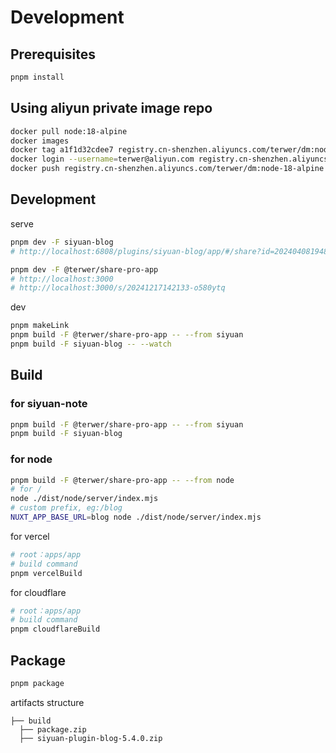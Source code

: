# Development

## Prerequisites

```bash
pnpm install
```

## Using aliyun private image repo

```bash
docker pull node:18-alpine
docker images
docker tag a1f1d32cdee7 registry.cn-shenzhen.aliyuncs.com/terwer/dm:node-18-alpine
docker login --username=terwer@aliyun.com registry.cn-shenzhen.aliyuncs.com
docker push registry.cn-shenzhen.aliyuncs.com/terwer/dm:node-18-alpine
```

## Development

serve

```bash
pnpm dev -F siyuan-blog
# http://localhost:6808/plugins/siyuan-blog/app/#/share?id=20240408194841-jmgbco2&origin=http://192.168.3.3:6806&isSsr=false

pnpm dev -F @terwer/share-pro-app
# http://localhost:3000
# http://localhost:3000/s/20241217142133-o580ytq
```

dev

```bash
pnpm makeLink
pnpm build -F @terwer/share-pro-app -- --from siyuan
pnpm build -F siyuan-blog -- --watch
```

## Build

### for siyuan-note

```bash
pnpm build -F @terwer/share-pro-app -- --from siyuan
pnpm build -F siyuan-blog
```

### for node

```bash
pnpm build -F @terwer/share-pro-app -- --from node
# for /
node ./dist/node/server/index.mjs
# custom prefix, eg:/blog
NUXT_APP_BASE_URL=blog node ./dist/node/server/index.mjs
```

for vercel

```bash
# root：apps/app
# build command
pnpm vercelBuild
```

for cloudflare

```bash
# root：apps/app
# build command
pnpm cloudflareBuild
```

## Package

```bash
pnpm package
```

artifacts structure

```
├── build
  ├── package.zip
  ├── siyuan-plugin-blog-5.4.0.zip
```